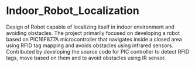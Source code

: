 # Indoor_Robot_Localization
Design of Robot capable of localizing itself in indoor environment and avoiding obstacles.
The project primarily focused on developing a robot based on PIC16F877A microcontroller that navigates inside a closed area using RFID tag mapping and avoids obstacles using infrared sensors. Contributed by developing the source code for PIC controller to detect RFID tags, move based on them and to avoid obstacles using IR sensor.
